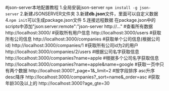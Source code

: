 #json-server本地配置教程
1.全局安装json-server
`npm install -g json-server`
2.新建JSONSERVER文件夹
3.新建**db.json**文件，里面可以自定义数据
4.`npm init`可以生成package.json文件
5.连接远程数据
在package.json中的scripts中添加"json:server:remote":"json-server http://..."
#查看所有数据
http://localhost:3000/
#获取所有用户信息
http://localhost:3000/users
#获取所有公司信息
http://localhost:3000/companies
#获取单个公司信息(根据公司id)
http://localhost:3000/companies/1
#获取所有公司id为2的用户
http://localhost:3000/companies/2/users
#根据公司名字获取信息
http://localhost:3000/companies?name=apple
#根据多个公司名字获取信息
http://localhost:3000/companies?name=apple&name=google
#获取一页中只有两个数据
http://localhost:3000?_page=1&_limit=2
#按字段排序 asc升序 desc降序
http://localhost:3000/companies?_sort=name&_order=asc
#获取年龄30及以上的
http://localhost:3000?age_gte=30
